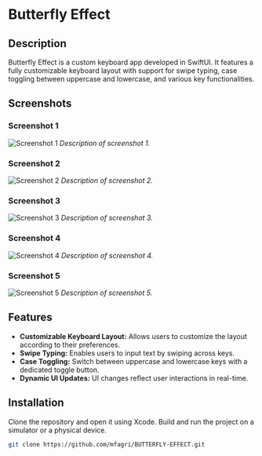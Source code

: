 # Butterfly Effect



## Description

Butterfly Effect is a custom keyboard app developed in SwiftUI. It features a fully customizable keyboard layout with support for swipe typing, case toggling between uppercase and lowercase, and various key functionalities.

## Screenshots

### Screenshot 1
![Screenshot 1](screens/Simulator%20Screen%20Shot%20-%20iPhone%2012%20-%202024-07-02%20at%2000.02.51.png)
*Description of screenshot 1.*

### Screenshot 2
![Screenshot 2](screens/Simulator%20Screen%20Shot%20-%20iPhone%2012%20-%202024-07-02%20at%2000.38.37.png)
*Description of screenshot 2.*

### Screenshot 3
![Screenshot 3](screens/Simulator%20Screen%20Shot%20-%20iPhone%2012%20-%202024-07-02%20at%2001.04.01.png)
*Description of screenshot 3.*

### Screenshot 4
![Screenshot 4](screens/Simulator%20Screen%20Shot%20-%20iPhone%2012%20-%202024-07-02%20at%2002.30.59.png)
*Description of screenshot 4.*

### Screenshot 5
![Screenshot 5](screens/Simulator%20Screen%20Shot%20-%20iPhone%2012%20-%202024-07-02%20at%2003.53.56.png)
*Description of screenshot 5.*

## Features

- **Customizable Keyboard Layout:** Allows users to customize the layout according to their preferences.
- **Swipe Typing:** Enables users to input text by swiping across keys.
- **Case Toggling:** Switch between uppercase and lowercase keys with a dedicated toggle button.
- **Dynamic UI Updates:** UI changes reflect user interactions in real-time.

## Installation

Clone the repository and open it using Xcode. Build and run the project on a simulator or a physical device.

```bash
git clone https://github.com/mfagri/BUTTERFLY-EFFECT.git

